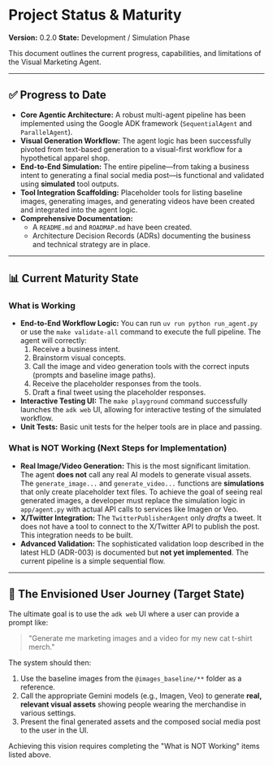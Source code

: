 # Project Status & Maturity

**Version:** 0.2.0
**State:** Development / Simulation Phase

This document outlines the current progress, capabilities, and limitations of the Visual Marketing Agent.

---

## ✅ Progress to Date

- **Core Agentic Architecture:** A robust multi-agent pipeline has been implemented using the Google ADK framework (`SequentialAgent` and `ParallelAgent`).
- **Visual Generation Workflow:** The agent logic has been successfully pivoted from text-based generation to a visual-first workflow for a hypothetical apparel shop.
- **End-to-End Simulation:** The entire pipeline—from taking a business intent to generating a final social media post—is functional and validated using **simulated** tool outputs.
- **Tool Integration Scaffolding:** Placeholder tools for listing baseline images, generating images, and generating videos have been created and integrated into the agent logic.
- **Comprehensive Documentation:**
    - A `README.md` and `ROADMAP.md` have been created.
    - Architecture Decision Records (ADRs) documenting the business and technical strategy are in place.

---

## 📊 Current Maturity State

### What is Working

- **End-to-End Workflow Logic:** You can run `uv run python run_agent.py` or use the `make validate-all` command to execute the full pipeline. The agent will correctly:
    1.  Receive a business intent.
    2.  Brainstorm visual concepts.
    3.  Call the image and video generation tools with the correct inputs (prompts and baseline image paths).
    4.  Receive the placeholder responses from the tools.
    5.  Draft a final tweet using the placeholder responses.
- **Interactive Testing UI:** The `make playground` command successfully launches the `adk web` UI, allowing for interactive testing of the simulated workflow.
- **Unit Tests:** Basic unit tests for the helper tools are in place and passing.

### What is NOT Working (Next Steps for Implementation)

- **Real Image/Video Generation:** This is the most significant limitation. The agent **does not** call any real AI models to generate visual assets. The `generate_image...` and `generate_video...` functions are **simulations** that only create placeholder text files. To achieve the goal of seeing real generated images, a developer must replace the simulation logic in `app/agent.py` with actual API calls to services like Imagen or Veo.
- **X/Twitter Integration:** The `TwitterPublisherAgent` only *drafts* a tweet. It does not have a tool to connect to the X/Twitter API to publish the post. This integration needs to be built.
- **Advanced Validation:** The sophisticated validation loop described in the latest HLD (ADR-003) is documented but **not yet implemented**. The current pipeline is a simple sequential flow.

---

## 🎯 The Envisioned User Journey (Target State)

The ultimate goal is to use the `adk web` UI where a user can provide a prompt like:

> "Generate me marketing images and a video for my new cat t-shirt merch."

The system should then:
1.  Use the baseline images from the `@images_baseline/**` folder as a reference.
2.  Call the appropriate Gemini models (e.g., Imagen, Veo) to generate **real, relevant visual assets** showing people wearing the merchandise in various settings.
3.  Present the final generated assets and the composed social media post to the user in the UI.

Achieving this vision requires completing the "What is NOT Working" items listed above.
